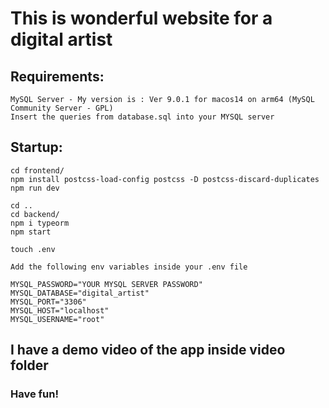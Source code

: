 # This is wonderful website for a digital artist

## Requirements: 

    MySQL Server - My version is : Ver 9.0.1 for macos14 on arm64 (MySQL Community Server - GPL)
    Insert the queries from database.sql into your MYSQL server

## Startup: 

    cd frontend/ 
    npm install postcss-load-config postcss -D postcss-discard-duplicates
    npm run dev

    cd .. 
    cd backend/
    npm i typeorm
    npm start
    
    touch .env

    Add the following env variables inside your .env file

    MYSQL_PASSWORD="YOUR MYSQL SERVER PASSWORD"
    MYSQL_DATABASE="digital_artist"
    MYSQL_PORT="3306"
    MYSQL_HOST="localhost"
    MYSQL_USERNAME="root"

## I have a demo video of the app inside video folder

### Have fun!